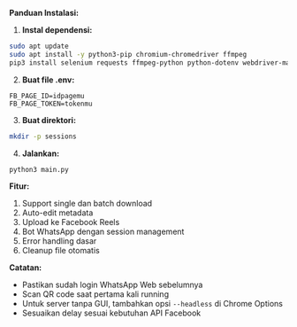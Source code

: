 **Panduan Instalasi:**

1. **Instal dependensi:**
```bash
sudo apt update
sudo apt install -y python3-pip chromium-chromedriver ffmpeg
pip3 install selenium requests ffmpeg-python python-dotenv webdriver-manager
```

2. **Buat file .env:**
```env
FB_PAGE_ID=idpagemu
FB_PAGE_TOKEN=tokenmu
```

3. **Buat direktori:**
```bash
mkdir -p sessions
```

4. **Jalankan:**
```bash
python3 main.py
```

**Fitur:**
1. Support single dan batch download
2. Auto-edit metadata
3. Upload ke Facebook Reels
4. Bot WhatsApp dengan session management
5. Error handling dasar
6. Cleanup file otomatis

**Catatan:**
- Pastikan sudah login WhatsApp Web sebelumnya
- Scan QR code saat pertama kali running
- Untuk server tanpa GUI, tambahkan opsi `--headless` di Chrome Options
- Sesuaikan delay sesuai kebutuhan API Facebook
